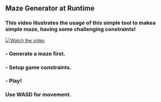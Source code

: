 ## Maze Generator at Runtime
### This video illustrates the usage of this simple tool to makea simple maze, having some challenging constraints!

[![Watch the video](https://raw.githubusercontent.com/omar39/maze-generator-thakaa/main/Showcase/thumbnail.jpg)](https://raw.githubusercontent.com/omar39/maze-generator-thakaa/main/Showcase/video.mp4)

### - Generate a maze first.
### - Setup game constraints.
### - Play!

### Use WASD for movement.
